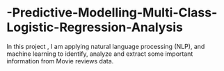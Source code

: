 # -Predictive-Modelling-Multi-Class-Logistic-Regression-Analysis
In this project , I am applying natural language processing (NLP), and machine learning to identify, analyze and extract some important information from Movie reviews data.   
